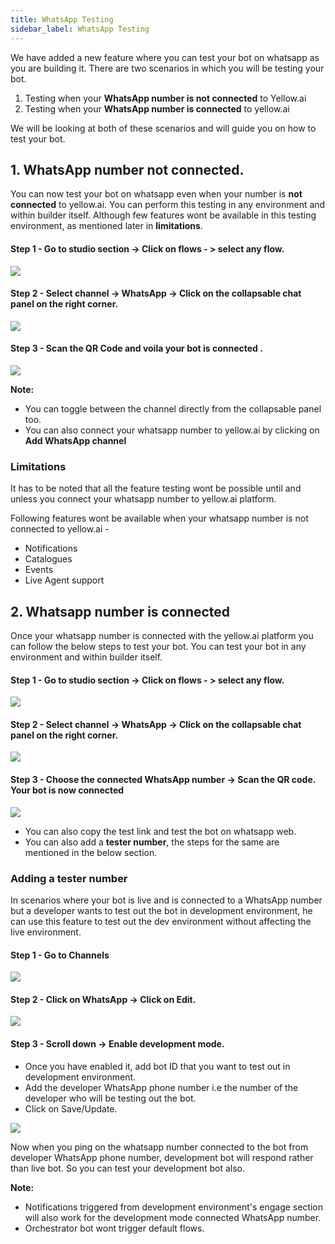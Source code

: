 ```yaml
---
title: WhatsApp Testing
sidebar_label: WhatsApp Testing
---
```


We have added a new feature where you can test your bot on whatsapp as you are building it. There are two scenarios in which you will be testing your bot. 
1. Testing when your **WhatsApp number is not connected** to Yellow.ai 
2. Testing when your **WhatsApp number is connected** to yellow.ai

We will be looking at both of these scenarios and will guide you on how to test your bot.

## 1. WhatsApp number not connected.

You can now test your bot on whatsapp even when your number is **not connected** to yellow.ai. You can perform this testing in any environment and within builder itself. Although few features wont be available in this testing environment, as mentioned later in **limitations**.

#### Step 1 - Go to studio section -> Click on flows - > select any flow.

![](https://i.imgur.com/oDxFYM6.jpg)

#### Step 2 - Select channel -> WhatsApp -> Click on the collapsable chat panel on the right corner.

![](https://i.imgur.com/JVIcSRC.jpg)

#### Step 3 - Scan the QR Code and voila your bot is connected .

![](https://i.imgur.com/x4vtjef.jpg)

**Note:**

* You can toggle between the channel directly from the collapsable panel too.
* You can also connect your whatsapp number to yellow.ai by clicking on **Add WhatsApp channel**

### Limitations 
It has to be noted that all the feature testing wont be possible until and unless you connect your whatsapp number to yellow.ai platform. 

Following features wont be available when your whatsapp number is not connected to yellow.ai - 
* Notifications
* Catalogues
* Events
* Live Agent support

## 2. Whatsapp number is connected 

Once your whatsapp number is connected with the yellow.ai platform you can follow the below steps to test your bot.
You can test your bot in any environment and within builder itself.

#### Step 1 - Go to studio section -> Click on flows - > select any flow.

![](https://i.imgur.com/oDxFYM6.jpg)

#### Step 2 - Select channel -> WhatsApp -> Click on the collapsable chat panel on the right corner.

![](https://i.imgur.com/JVIcSRC.jpg)

#### Step 3 - Choose the connected WhatsApp number -> Scan the QR code. Your bot is now connected

![](https://i.imgur.com/IUhkXNu.jpg)

* You can also copy the test link and test the bot on whatsapp web.
* You can also add a **tester number**, the steps for the same are mentioned in the below section.
### Adding a tester number

In scenarios where your bot is live and is connected to a WhatsApp number but a developer wants to test out the bot in development environment, he can use this feature to test out the dev environment without affecting the live environment.


#### Step 1 - Go to Channels

![](https://i.imgur.com/6JVW1K4.png)

#### Step 2 - Click on WhatsApp -> Click on Edit.

![](https://i.imgur.com/qngg3RV.png)

#### Step 3 - Scroll down -> Enable development mode.

* Once you have enabled it, add bot ID that you want to test out in development environment.
* Add the developer WhatsApp phone number i.e the number of the developer who will be testing out the bot.
* Click on Save/Update.


![](https://i.imgur.com/DZTyDJX.png)


Now when you ping on the whatsapp number connected to the bot from developer WhatsApp phone number, development bot will respond rather than live bot. So you can test your development bot also.

**Note:**
* Notifications triggered from development environment's engage section will also work for the development mode connected WhatsApp number.
* Orchestrator bot wont trigger default flows.